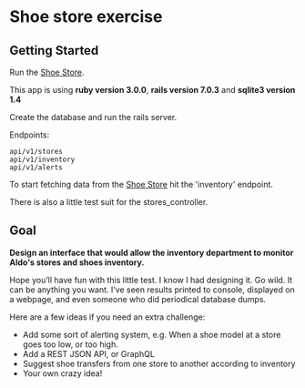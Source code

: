 # Shoe store exercise

## Getting Started

Run the [Shoe Store](https://github.com/fassousa/Shoe-Websocket-Server).

This app is using **ruby version 3.0.0**, **rails version 7.0.3** and **sqlite3 version 1.4**

Create the database and run the rails server.

Endpoints:

```
api/v1/stores
api/v1/inventory
api/v1/alerts
```
To start fetching data from the [Shoe Store](https://github.com/fassousa/Shoe-Websocket-Server) hit the 'inventory' endpoint.

There is also a little test suit for the stores_controller.

## Goal

**Design an interface that would allow the inventory department to monitor Aldo's stores and shoes inventory.**

Hope you’ll have fun with this little test. I know I had designing it.
Go wild. It can be anything you want. I’ve seen results printed to console, displayed on a webpage, and even someone who did periodical database dumps.

Here are a few ideas if you need an extra challenge:

- Add some sort of alerting system, e.g. When a shoe model at a store goes too low, or too high.
- Add a REST JSON API, or GraphQL
- Suggest shoe transfers from one store to another according to inventory
- Your own crazy idea!

